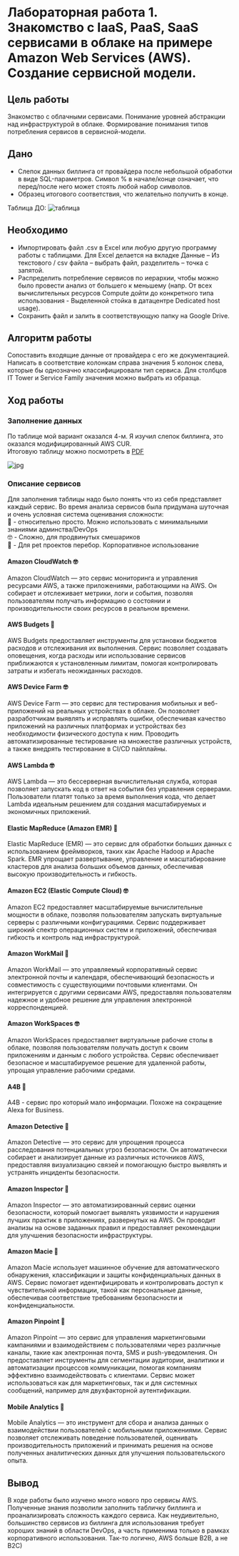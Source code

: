 # Лабораторная работа 1. Знакомство с IaaS, PaaS, SaaS сервисами в облаке на примере Amazon Web Services (AWS). Создание сервисной модели.

## Цель работы

Знакомство с облачными сервисами. Понимание уровней абстракции над инфраструктурой в облаке. Формирование понимания
типов потребления сервисов в сервисной-модели.

## Дано

* Слепок данных биллинга от провайдера после небольшой обработки в виде SQL-параметров. Символ % в начале/конце
  означает, что перед/после него может стоять любой набор символов.
* Образец итогового соответствия, что желательно получить в конце.

Таблица ДО:
![таблица](img/AWS_CUR_BASE.jpg)

## Необходимо

* Импортировать файл .csv в Excel или любую другую программу работы с таблицами. Для Excel делается на вкладке Данные –
  Из текстового / csv файла – выбрать файл, разделитель – точка с запятой.
* Распределить потребление сервисов по иерархии, чтобы можно было провести анализ от большего к меньшему (напр. От всех
  вычислительных ресурсов Compute дойти до конкретного типа использования - Выделенной стойка в датацентре Dedicated
  host usage).
* Сохранить файл и залить в соответствующую папку на Google Drive.

## Алгоритм работы

Сопоставить входящие данные от провайдера с его же документацией. Написать в соответствие колонкам справа значения 5
колонок слева, которые бы однозначно классифицировали тип сервиса. Для столбцов IT Tower и Service Family значения можно
выбрать из образца.

## Ход работы

### Заполнение данных

По таблице мой вариант оказался 4-м. Я изучил слепок биллинга, это оказался модифицированный AWS CUR.  
Итоговую таблицу можно посмотреть в [PDF](img/AWS_CUR.pdf)

![jpg](img/AWS_CUR.jpg)

### Описание сервисов

Для заполнения таблицы надо было понять что из себя представляет каждый сервис. Во время анализа сервисов была придумана
шуточная и очень условная система оценивания сложности:  
🤪 - относительно просто. Можно использовать с минимальными знаниями админства/DevOps  
🤓 - Сложно, для продвинутых смешариков  
🤑 - Для pet проектов перебор. Корпоративное использование

#### Amazon CloudWatch 🤓

Amazon CloudWatch — это сервис мониторинга и управления ресурсами AWS, а также приложениями, работающими на AWS. Он
собирает и отслеживает метрики, логи и события, позволяя пользователям получать информацию о состоянии и
производительности своих ресурсов в реальном времени.

#### AWS Budgets 🤪

AWS Budgets предоставляет инструменты для установки бюджетов расходов и отслеживания их выполнения. Сервис позволяет
создавать оповещения, когда расходы или использование сервисов приближаются к установленным лимитам, помогая
контролировать затраты и избегать неожиданных расходов.

#### AWS Device Farm 🤓

AWS Device Farm — это сервис для тестирования мобильных и веб-приложений на реальных устройствах в облаке. Он позволяет
разработчикам выявлять и исправлять ошибки, обеспечивая качество приложений на различных платформах и устройствах без
необходимости физического доступа к ним. Проводить автоматизированные тестирование на множестве различных устройств, а
также внедрять тестирование в CI/CD пайплайны.

#### AWS Lambda 🤓

AWS Lambda — это бессерверная вычислительная служба, которая позволяет запускать код в ответ на события без управления
серверами. Пользователи платят только за время выполнения кода, что делает Lambda идеальным решением для создания
масштабируемых и экономичных приложений.

#### Elastic MapReduce (Amazon EMR) 🤑

Elastic MapReduce (EMR) — это сервис для обработки больших данных с использованием фреймворков, таких как Apache Hadoop
и Apache Spark. EMR упрощает развертывание, управление и масштабирование кластеров для анализа больших объемов данных,
обеспечивая высокую производительность и гибкость.

#### Amazon EC2 (Elastic Compute Cloud) 🤓

Amazon EC2 предоставляет масштабируемые вычислительные мощности в облаке, позволяя пользователям запускать виртуальные
серверы с различными конфигурациями. Сервис поддерживает широкий спектр операционных систем и приложений, обеспечивая
гибкость и контроль над инфраструктурой.

#### Amazon WorkMail 🤪

Amazon WorkMail — это управляемый корпоративный сервис электронной почты и календаря, обеспечивающий безопасность и
совместимость с существующими почтовыми клиентами. Он интегрируется с другими сервисами AWS, предоставляя пользователям
надежное и удобное решение для управления электронной корреспонденцией.

#### Amazon WorkSpaces 🤓

Amazon WorkSpaces предоставляет виртуальные рабочие столы в облаке, позволяя пользователям получать доступ к своим
приложениям и данным с любого устройства. Сервис обеспечивает безопасное и масштабируемое решение для удаленной работы,
упрощая управление рабочими средами.

#### A4B 🤑

A4B - сервис про который мало информации. Похоже на сокращение Alexa for Business.

#### Amazon Detective 🤑

Amazon Detective — это сервис для упрощения процесса расследования потенциальных угроз безопасности. Он автоматически
собирает и анализирует данные из различных источников AWS, предоставляя визуализацию связей и помогающую быстро выявлять
и устранять инциденты безопасности.

#### Amazon Inspector 🤑

Amazon Inspector — это автоматизированный сервис оценки безопасности, который помогает выявлять уязвимости и нарушения
лучших практик в приложениях, развернутых на AWS. Он проводит анализы на основе заданных правил и предоставляет
рекомендации для улучшения безопасности инфраструктуры.

#### Amazon Macie 🤑

Amazon Macie использует машинное обучение для автоматического обнаружения, классификации и защиты конфиденциальных
данных в AWS. Сервис помогает идентифицировать и контролировать доступ к чувствительной информации, такой как
персональные данные, обеспечивая соответствие требованиям безопасности и конфиденциальности.

#### Amazon Pinpoint 🤑

Amazon Pinpoint — это сервис для управления маркетинговыми кампаниями и взаимодействием с пользователями через различные
каналы, такие как электронная почта, SMS и push-уведомления. Он предоставляет инструменты для сегментации аудитории,
аналитики и автоматизации процессов коммуникации, помогая компаниям эффективно взаимодействовать с клиентами.
Сервис может использоваться как для маркетинговых, так и для системных сообщений, например для двухфакторной
аутентификации.

#### Mobile Analytics 🤑

Mobile Analytics — это инструмент для сбора и анализа данных о взаимодействии пользователей с мобильными приложениями.
Сервис позволяет отслеживать поведение пользователей, оценивать производительность приложений и принимать решения на
основе полученных аналитических данных для улучшения пользовательского опыта.

## Вывод

В ходе работы было изучено много нового про сервисы AWS. Полученные знания позволили заполнить табличку биллинга и
проанализировать сложность каждого сервиса. Как неудивительно, большинство сервисов из биллинга для использования
требует хороших знаний в области DevOps, а часть применима только в рамках корпоративного использования. Так-то логично,
AWS больше B2B, а не B2C)





